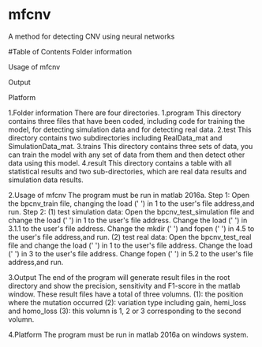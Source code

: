 # mfcnv
A method for detecting CNV  using neural networks

#Table of Contents
Folder information

Usage of mfcnv

Output

Platform

1.Folder information
There are four directories. 1.program This directory contains three files that have been coded, including code for training the model, for detecting simulation data and for detecting real data. 2.test This directory contains two subdirectories including RealData_mat and SimulationData_mat. 3.trains This directory contains three sets of data, you can train the model with any set of data from them and then detect other data using this model. 4.result This directory contains a table with all statistical results and two sub-directories, which are real data results and simulation data results.

2.Usage of mfcnv
The program must be run in matlab 2016a.
Step 1:
Open the bpcnv_train file, changing the load (' ') in 1 to the user's file address,and run.
Step 2:
(1) test simulation data:
Open the bpcnv_test_simulation file and change the load (' ') in 1 to the user's file address.
Change the load (' ') in 3.1.1 to the user's file address.
Change the mkdir (' ') and fopen (' ') in 4.5 to the user's file address,and run.
(2) test real data:
Open the bpcnv_test_real file and change the load (' ') in 1 to the user's file address.
Change the load (' ') in 3 to the user's file address.
Change fopen (' ') in 5.2 to the user's file address,and run.

3.Output
The end of the program will generate result files in the root directory and show the precision, sensitivity and F1-score in the matlab window. These result files have a total of three volumns. (1): the position where the mutation occurred (2): variation type including gain, hemi_loss and homo_loss (3): this volumn is 1, 2 or 3 corresponding to the second volumn.

4.Platform
The program must be run in matlab 2016a on windows system.
